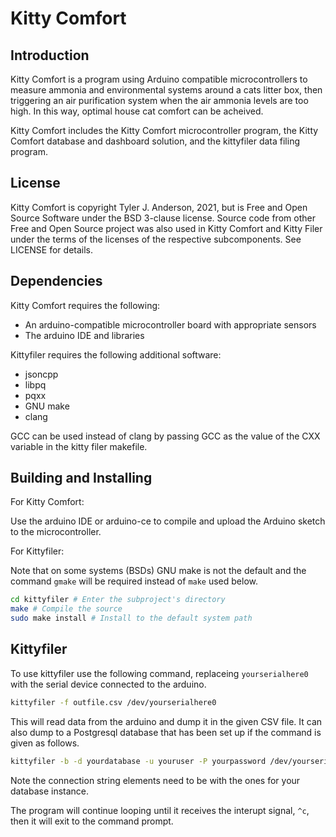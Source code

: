 # Kitty Comfort #

## Introduction ##

Kitty Comfort is a program using Arduino compatible microcontrollers
to measure ammonia and environmental systems around a cats litter box,
then triggering an air purification system when the air ammonia levels
are too high. In this way, optimal house cat comfort can be acheived.

Kitty Comfort includes the Kitty Comfort microcontroller program, the
Kitty Comfort database and dashboard solution, and the kittyfiler data
filing program.

## License ##

Kitty Comfort is copyright Tyler J. Anderson, 2021, but is Free and
Open Source Software under the BSD 3-clause license. Source code from
other Free and Open Source project was also used in Kitty Comfort and
Kitty Filer under the terms of the licenses of the respective
subcomponents. See LICENSE for details.

## Dependencies ##

Kitty Comfort requires the following:

- An arduino-compatible microcontroller board with appropriate sensors
- The arduino IDE and libraries

Kittyfiler requires the following additional software:

- jsoncpp
- libpq
- pqxx
- GNU make
- clang

GCC can be used instead of clang by passing GCC as the value of the CXX
variable in the kitty filer makefile.

## Building and Installing ##

For Kitty Comfort:

Use the arduino IDE or arduino-ce to compile and upload the Arduino sketch
to the microcontroller.

For Kittyfiler:

Note that on some systems (BSDs) GNU make is not the default and the command
`gmake` will be required instead of `make` used below.

```sh
cd kittyfiler # Enter the subproject's directory
make # Compile the source
sudo make install # Install to the default system path
```

## Kittyfiler ##

To use kittyfiler use the following command, replaceing `yourserialhere0`
with the serial device connected to the arduino.

```sh
kittyfiler -f outfile.csv /dev/yourserialhere0
```

This will read data from the arduino and dump it in the given CSV file.
It can also dump to a Postgresql database that has been set up if the
command is given as follows.

```sh
kittyfiler -b -d yourdatabase -u youruser -P yourpassword /dev/yourserialhere0
```

Note the connection string elements need to be with the ones for your database
instance.

The program will continue looping until it receives the interupt signal, `^c`,
then it will exit to the command prompt.
